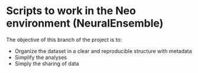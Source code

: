 # Scripts to work in the Neo environment (NeuralEnsemble)

The objective of this branch of the project is to:
- Organize the dataset in a clear and reproducible structure with metadata
- Simplify the analyses
- Simply the sharing of data

